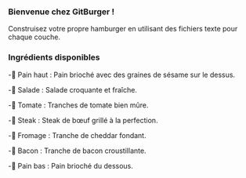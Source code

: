 ### Bienvenue chez GitBurger ! ###

Construisez votre propre hamburger en utilisant des fichiers texte pour chaque couche.


### Ingrédients disponibles ###

-🥯 Pain haut : Pain brioché avec des graines de sésame sur le dessus.

-🥬 Salade : Salade croquante et fraîche.

-🍅 Tomate : Tranches de tomate bien mûre.

-🥩 Steak : Steak de bœuf grillé à la perfection.

-🧀 Fromage : Tranche de cheddar fondant.

-🥓 Bacon : Tranche de bacon croustillante.

-🍞 Pain bas : Pain brioché du dessous.